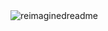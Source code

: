 <img src="https://myreadme.vercel.app/api/embed/RaviMistry01?panels=userstatistics,toprepositories,toplanguages,commitgraph" alt="reimaginedreadme" />

<!---
RaviMistry01/RaviMistry01 is a ✨ special ✨ repository because its `README.md` (this file) appears on your GitHub profile.
You can click the Preview link to take a look at your changes.
--->
